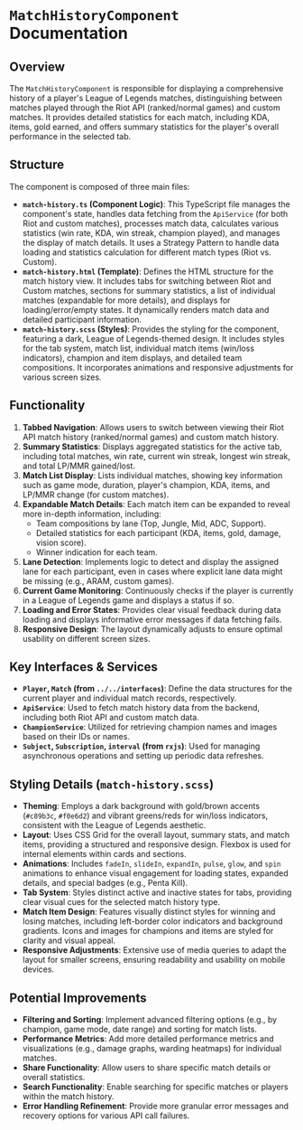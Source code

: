 # `MatchHistoryComponent` Documentation

## Overview

The `MatchHistoryComponent` is responsible for displaying a comprehensive history of a player's League of Legends matches, distinguishing between matches played through the Riot API (ranked/normal games) and custom matches. It provides detailed statistics for each match, including KDA, items, gold earned, and offers summary statistics for the player's overall performance in the selected tab.

## Structure

The component is composed of three main files:

* **`match-history.ts` (Component Logic)**: This TypeScript file manages the component's state, handles data fetching from the `ApiService` (for both Riot and custom matches), processes match data, calculates various statistics (win rate, KDA, win streak, champion played), and manages the display of match details. It uses a Strategy Pattern to handle data loading and statistics calculation for different match types (Riot vs. Custom).
* **`match-history.html` (Template)**: Defines the HTML structure for the match history view. It includes tabs for switching between Riot and Custom matches, sections for summary statistics, a list of individual matches (expandable for more details), and displays for loading/error/empty states. It dynamically renders match data and detailed participant information.
* **`match-history.scss` (Styles)**: Provides the styling for the component, featuring a dark, League of Legends-themed design. It includes styles for the tab system, match list, individual match items (win/loss indicators), champion and item displays, and detailed team compositions. It incorporates animations and responsive adjustments for various screen sizes.

## Functionality

1. **Tabbed Navigation**: Allows users to switch between viewing their Riot API match history (ranked/normal games) and custom match history.
2. **Summary Statistics**: Displays aggregated statistics for the active tab, including total matches, win rate, current win streak, longest win streak, and total LP/MMR gained/lost.
3. **Match List Display**: Lists individual matches, showing key information such as game mode, duration, player's champion, KDA, items, and LP/MMR change (for custom matches).
4. **Expandable Match Details**: Each match item can be expanded to reveal more in-depth information, including:
    * Team compositions by lane (Top, Jungle, Mid, ADC, Support).
    * Detailed statistics for each participant (KDA, items, gold, damage, vision score).
    * Winner indication for each team.
5. **Lane Detection**: Implements logic to detect and display the assigned lane for each participant, even in cases where explicit lane data might be missing (e.g., ARAM, custom games).
6. **Current Game Monitoring**: Continuously checks if the player is currently in a League of Legends game and displays a status if so.
7. **Loading and Error States**: Provides clear visual feedback during data loading and displays informative error messages if data fetching fails.
8. **Responsive Design**: The layout dynamically adjusts to ensure optimal usability on different screen sizes.

## Key Interfaces & Services

* **`Player`, `Match` (from `../../interfaces`)**: Define the data structures for the current player and individual match records, respectively.
* **`ApiService`**: Used to fetch match history data from the backend, including both Riot API and custom match data.
* **`ChampionService`**: Utilized for retrieving champion names and images based on their IDs or names.
* **`Subject`, `Subscription`, `interval` (from `rxjs`)**: Used for managing asynchronous operations and setting up periodic data refreshes.

## Styling Details (`match-history.scss`)

* **Theming**: Employs a dark background with gold/brown accents (`#c89b3c`, `#f0e6d2`) and vibrant greens/reds for win/loss indicators, consistent with the League of Legends aesthetic.
* **Layout**: Uses CSS Grid for the overall layout, summary stats, and match items, providing a structured and responsive design. Flexbox is used for internal elements within cards and sections.
* **Animations**: Includes `fadeIn`, `slideIn`, `expandIn`, `pulse`, `glow`, and `spin` animations to enhance visual engagement for loading states, expanded details, and special badges (e.g., Penta Kill).
* **Tab System**: Styles distinct active and inactive states for tabs, providing clear visual cues for the selected match history type.
* **Match Item Design**: Features visually distinct styles for winning and losing matches, including left-border color indicators and background gradients. Icons and images for champions and items are styled for clarity and visual appeal.
* **Responsive Adjustments**: Extensive use of media queries to adapt the layout for smaller screens, ensuring readability and usability on mobile devices.

## Potential Improvements

* **Filtering and Sorting**: Implement advanced filtering options (e.g., by champion, game mode, date range) and sorting for match lists.
* **Performance Metrics**: Add more detailed performance metrics and visualizations (e.g., damage graphs, warding heatmaps) for individual matches.
* **Share Functionality**: Allow users to share specific match details or overall statistics.
* **Search Functionality**: Enable searching for specific matches or players within the match history.
* **Error Handling Refinement**: Provide more granular error messages and recovery options for various API call failures.
